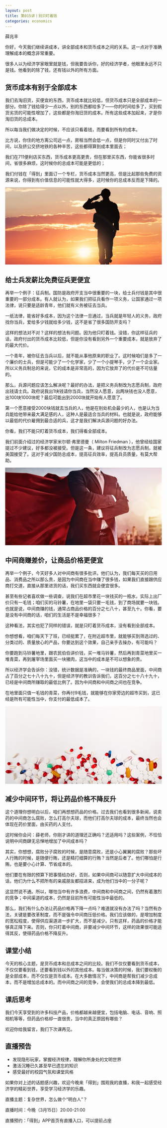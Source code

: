 ```yaml
---
layout: post
title: 第015讲丨别只盯着钱
categories: economics
---
```


薛兆丰

你好，今天我们继续讲成本，讲全部成本和货币成本之间的关系。这一点对于准确理解成本的概念非常重要。

很多人以为经济学家眼里就是钱，但我要告诉你，好的经济学者，他眼里永远不只是钱。他看到的除了钱，还有钱以外的所有方面。

## 货币成本有别于全部成本

我们去淘旧货，买便宜的东西，货币成本就比较低，但货币成本只是全部成本的一部分。你除了钱给得少一点以外，别的东西都给多了——你的时间给多了，买到假货劣货的可能性增加了，这些都是你淘旧货的成本。所有这些成本加起来，才是你淘旧货的总成本。

所以每当我们做决定的时候，不应该只看着钱，而要看到所有的成本。

比方说，你住的地方离公司远一点，房租当然会低一点，但是你同时又付出了时间，以及挤公交挤地铁的各种辛苦，这些都得算到成本里面去；

我们在711便利店买东西，货币成本更高更贵，但在那里买东西，你能省很多时间，省很多麻烦，这时候你的总成本可能是更低的；

我们付钱在「得到」里面订一个专栏，货币成本当然更高，但是比起那些免费的资源来说，你得到有价值信息的可能性就大得多，这时候你的总成本反而是下降的。

![](/assets/economics/images/2017/03/15/a.png)

## 给士兵发薪比免费征兵更便宜

再举一个例子：征兵制。国防是政府开支当中很重要的一块，给士兵付钱是其中很重要的一部分成本。有人就认为，如果我们把征兵看作一项义务，让国家通过一项法律，说只要是适龄青年，他们就有义务被征去当兵。

一纸法律，能省好多成本，因为这个法律一旦通过，当兵就是年轻人的义务，政府找你当兵，爱给多少钱就给多少钱，这不是省了很多国防开支吗？

这样的想法对不对？这样的想法有问题。因为他只盯着钱。没错，你这样征兵的话，政府付出的货币成本比较低，但是你没有看到另外一个重要成本，就是放弃了的最大代价。

一个青年，被你征去当兵以后，就不能从事他原来的职业了。这时候咱们是多了一个廉价的士兵，但是可能少了一个化学家，少了一个小提琴手，少了一个企业家。所以义务兵制总的来说，它的成本是非常高的，因为它放弃了的代价是不可估量的。

那么，兵源问题应该怎么解决呢？最好的办法，是把义务兵制改为志愿兵制，政府出钱请士兵。政府说我出1块钱请你当兵，当然没人愿意，出两块钱也没人愿意，出100块1000块呢？最后可能出到2000块就开始有人愿意了。

第一个愿意接受2000块钱就去当兵的人，他是在别处机会最少的人，也是认为当兵能给他带来最大满足感的人，这种人是最适合当兵的材料。也就是说，政府能够以最低的代价雇佣到最合适的兵，这才是我们解决兵源问题的好办法。

你看，我们不能只盯着货币成本，我们得看全部成本。

我们前面介绍过的经济学家米尔顿·弗里德曼（ Milton Friedman ），他曾经给国家提过不少建议，好多都没被接受。但是这一条，建议将征兵制改为志愿兵制，就被美国接受了。这对于减少国防总成本，提高征兵效率，提高兵员质量，有莫大帮助。

![](/assets/economics/images/2017/03/15/b.png)

## 中间商赚差价，让商品价格更便宜

再举一个例子，今天好多人对中间商有很多批评。他们认为，我们每天买的日用品、消费品之所以那么贵，是因为中间商在当中赚了很多钱，如果我们直接跟供应商打交道，直接从那里进货的话，我们买东西就会便宜很多。

甚至有些记者喜欢做一些调查，说我们在超市里花一块钱买的一瓶水，实际上出厂价只有一毛钱；咱们买的马铃薯，在地里一袋只要一毛钱，到了商场就要一块钱。也就是说，中间商赚的钱，通常占商品价格的百分之七八十，甚至九十。你看，要是没有中间商的话，咱们的生活是不是幸福很多？

这种看法，其实也犯了同样的错误，就是只盯着货币成本，没有看到全部成本。

你想想看，咱们每天下了班，已经挺累了，在附近超市里，就能够买到筛选过的、分类过的、质量放心的产品，你要达到这个效果，自己亲手去操办，有可能吗？

你要跑到马铃薯地里，跟农民伯伯讲价钱，买一堆马铃薯，然后再到青菜地里买一堆青菜，再到屠宰场里面买一块猪肉，这当中的成本是不可以想象的贵。

所以经济学会告诉你：没错，统计数据是准确的，一块钱的最终商品里面，中间商占了百分之七十八十九十，但是经济学的教训告诉我们，这百分之七十八十九十，已经是中间商所赚取的最低比例了。因为中间商和中间商之间也在竞争。

在地里面只值一毛钱的青菜，你再付9毛钱，就能够在你家旁边的超市买到，这已经是所有可能性当中，你支付的最低成本了。

![](/assets/economics/images/2017/03/15/c.png)

## 减少中间环节，将让药品价格不降反升

这个道理你想明白以后，咱们再想想药品的价格。过去我们也看到很多新闻，说卖药的中间商怎么腐败，怎么打高尔夫球，而他们打高尔夫球的成本，最终当然也会体现在药价里面，由买药的人支付。

这时候你会问：薛老师，你刚才讲的道理还正确吗？还适用吗？这些案例，不恰恰说明中间商肆无忌惮地增加了中间成本吗？

其实，你想想，腐败分子腐败的时候，是随意腐败，还是小心翼翼的腐败？那些坏人行贿的时候，是随便行贿，还是精打细算的行贿？当然是后者了。他们哪怕是行贿，也是要小心计算、节省成本的。

他们要在有限的预算下把事情给办好，否则，如果中间商可以随意扩大中间成本的话，他们为什么不把所有的亲戚朋友都招进来，成为他们当中的一分子呢？

这显然说不通。所以，哪怕当中有许多浪费，中间商和中间商之间，仍然有着激烈的竞争；中间渠道的成本，仍然是目前所有可能性当中最低的。

那么，我们有什么办法让药品价格再下降一点吗？难道就没有办法了吗？当然有办法，关键是要改革制度，而不是强令中间商压低价格。我们应该做的，是增加制度的宽松程度，使得供应渠道进一步扩大，而不是减少。只有这样，药品的价格才能够真正降下来。否则，你只盯着中间商，非要减少中间环节，这样的效果很可能适得其反，使得药品价格不降反升。

## 课堂小结

今天的核心主题，是货币成本和总成本之间的比较。我们不仅仅要看到货币成本，不仅仅要看到钱，还要看到钱以外的其他成本。每当做决策的时候，我们要权衡的是全部成本，而不仅仅是货币成本。在大多数情况下，中间商是帮我们减少总成本，而不是增加总成本的。而中间商之间的竞争，会使我们的总成本降到最低。

## 课后思考

我们今天享受到的许多科技产品，价格都越来越便宜，包括电脑、电话、音响、照相机等等，但药品价格却一直很贵，当中的真正原因有哪些？

欢迎你给我留言，我们下次课再见。

## 直播预告

* 发现隐形玩家，掌握经济规律，理解你所身处的文明世界
* 激活沉睡已久甚至早已遗忘的知识
* 感受最好的校园气氛和课堂风格

如果你对上述的话题感兴趣，欢迎今晚来「得到」围观我的直播，和我一起感受经济学的精彩世界，享受学习经济学的乐趣。

直播主题：复杂世界，怎么做个“明白人”？

直播时间：今晚（3月15日）20:00-21:00

直播预约：「得到」APP首页有直播入口，可以提前占座